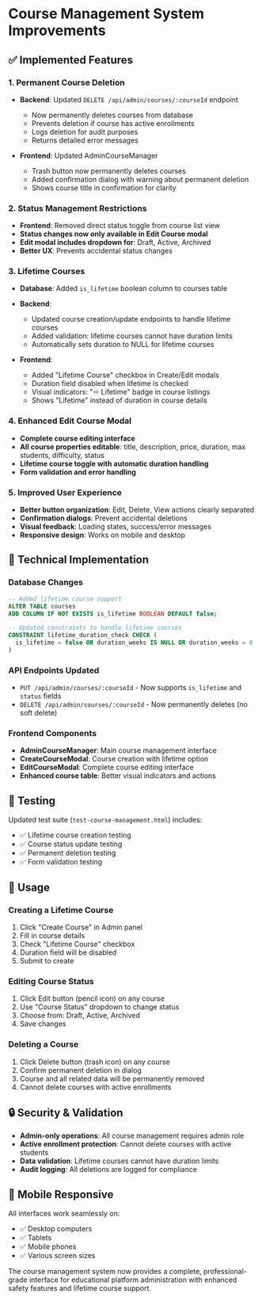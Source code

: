 # Course Management System Improvements

## ✅ Implemented Features

### 1. **Permanent Course Deletion**
- **Backend**: Updated `DELETE /api/admin/courses/:courseId` endpoint
  - Now permanently deletes courses from database
  - Prevents deletion if course has active enrollments
  - Logs deletion for audit purposes
  - Returns detailed error messages

- **Frontend**: Updated AdminCourseManager
  - Trash button now permanently deletes courses
  - Added confirmation dialog with warning about permanent deletion
  - Shows course title in confirmation for clarity

### 2. **Status Management Restrictions**
- **Frontend**: Removed direct status toggle from course list view
- **Status changes now only available in Edit Course modal**
- **Edit modal includes dropdown for**: Draft, Active, Archived
- **Better UX**: Prevents accidental status changes

### 3. **Lifetime Courses**
- **Database**: Added `is_lifetime` boolean column to courses table
- **Backend**: 
  - Updated course creation/update endpoints to handle lifetime courses
  - Added validation: lifetime courses cannot have duration limits
  - Automatically sets duration to NULL for lifetime courses

- **Frontend**:
  - Added "Lifetime Course" checkbox in Create/Edit modals
  - Duration field disabled when lifetime is checked
  - Visual indicators: "♾️ Lifetime" badge in course listings
  - Shows "Lifetime" instead of duration in course details

### 4. **Enhanced Edit Course Modal**
- **Complete course editing interface**
- **All course properties editable**: title, description, price, duration, max students, difficulty, status
- **Lifetime course toggle with automatic duration handling**
- **Form validation and error handling**

### 5. **Improved User Experience**
- **Better button organization**: Edit, Delete, View actions clearly separated
- **Confirmation dialogs**: Prevent accidental deletions
- **Visual feedback**: Loading states, success/error messages
- **Responsive design**: Works on mobile and desktop

## 🔧 Technical Implementation

### Database Changes
```sql
-- Added lifetime course support
ALTER TABLE courses 
ADD COLUMN IF NOT EXISTS is_lifetime BOOLEAN DEFAULT false;

-- Updated constraints to handle lifetime courses
CONSTRAINT lifetime_duration_check CHECK (
  is_lifetime = false OR duration_weeks IS NULL OR duration_weeks = 0
)
```

### API Endpoints Updated
- `PUT /api/admin/courses/:courseId` - Now supports `is_lifetime` and `status` fields
- `DELETE /api/admin/courses/:courseId` - Now permanently deletes (no soft delete)

### Frontend Components
- **AdminCourseManager**: Main course management interface
- **CreateCourseModal**: Course creation with lifetime option
- **EditCourseModal**: Complete course editing interface
- **Enhanced course table**: Better visual indicators and actions

## 🧪 Testing

Updated test suite (`test-course-management.html`) includes:
- ✅ Lifetime course creation testing
- ✅ Course status update testing  
- ✅ Permanent deletion testing
- ✅ Form validation testing

## 🚀 Usage

### Creating a Lifetime Course
1. Click "Create Course" in Admin panel
2. Fill in course details
3. Check "Lifetime Course" checkbox
4. Duration field will be disabled
5. Submit to create

### Editing Course Status
1. Click Edit button (pencil icon) on any course
2. Use "Course Status" dropdown to change status
3. Choose from: Draft, Active, Archived
4. Save changes

### Deleting a Course
1. Click Delete button (trash icon) on any course
2. Confirm permanent deletion in dialog
3. Course and all related data will be permanently removed
4. Cannot delete courses with active enrollments

## 🔒 Security & Validation

- **Admin-only operations**: All course management requires admin role
- **Active enrollment protection**: Cannot delete courses with active students
- **Data validation**: Lifetime courses cannot have duration limits
- **Audit logging**: All deletions are logged for compliance

## 📱 Mobile Responsive

All interfaces work seamlessly on:
- ✅ Desktop computers
- ✅ Tablets  
- ✅ Mobile phones
- ✅ Various screen sizes

The course management system now provides a complete, professional-grade interface for educational platform administration with enhanced safety features and lifetime course support.